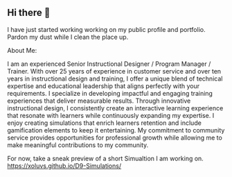 ## Hi there 👋

I have just started working working on my public profile and portfolio. Pardon my dust while I clean the place up. 

About Me:

I am an experienced Senior Instructional Designer / Program Manager / Trainer.  With over 25 years of experience in customer service and over ten years in instructional design and training, I offer a unique blend of technical expertise and educational leadership that aligns perfectly with your requirements. I specialize in developing impactful and engaging training experiences that deliver measurable results. Through innovative instructional design, I consistently create an  interactive learning experience that resonate with learners while continuously expanding my expertise. I enjoy creating simulations that enrich learners retention and include gamification elements to keep it entertaining. My commitment to community service provides opportunities for professional growth while allowing me to make meaningful contributions to my community.



For now, take a sneak preview of a short Simualtion I am working on. 
https://xoluvs.github.io/D9-Simulations/


<!--
**xoluvs/xoluvs** is a ✨ _special_ ✨ repository because its `README.md` (this file) appears on your GitHub profile.

Here are some ideas to get you started:

- 🔭 I’m currently working on ...
- 🌱 I’m currently learning ...
- 👯 I’m looking to collaborate on ...
- 🤔 I’m looking for help with ...
- 💬 Ask me about ...
- 📫 How to reach me: ...
- 😄 Pronouns: ...
- ⚡ Fun fact: ...
-->
